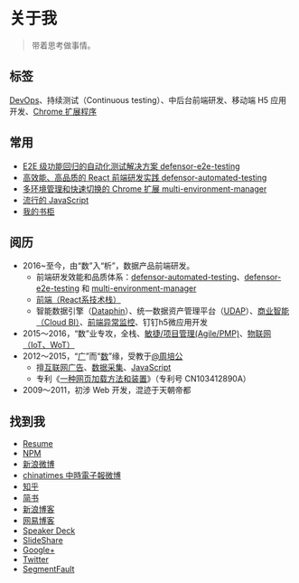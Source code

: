 # 关于我

> 带着思考做事情。

## 标签

[DevOps](http://tingge.github.io/html/devops.html)、持续测试（Continuous testing）、中后台前端研发、移动端 H5 应用开发、[Chrome 扩展程序](https://github.com/TingGe/chrome-extensions)

## 常用

- [E2E 级功能回归的自动化测试解决方案 defensor-e2e-testing](https://github.com/TingGe/defensor-e2e-testing)
- [高效能、高品质的 React 前端研发实践 defensor-automated-testing](https://github.com/TingGe/defensor-automated-testing)
- [多环境管理和快速切换的 Chrome 扩展 multi-environment-manager](https://github.com/TingGe/multi-environment-manager)
- [流行的 JavaScript](http://tingge.github.io/lab/popular-javascript/index.html)
- [我的书柜](http://tingge.github.io/lab/my-books/index.html)

## 阅历

- 2016~至今，由“数”入“析”，数据产品前端研发。
  - 前端研发效能和品质体系：[defensor-automated-testing](https://github.com/TingGe/defensor-automated-testing)、[defensor-e2e-testing](https://github.com/TingGe/defensor-e2e-testing) 和 [multi-environment-manager](https://github.com/TingGe/multi-environment-manager)
  - [前端（React系技术栈）](http://tingge.github.io/html/js.html)
  - 智能数据引擎（[Dataphin](https://www.alibabacloud.com/zh/product/dataphin)）、统一数据资产管理平台（[UDAP](https://yq.aliyun.com/download/1025)）、[商业智能（Cloud BI）](http://tingge.github.io/html/cloud-bi.html)、[前端异常监控](https://github.com/TingGe/web-analytics)、钉钉h5微应用开发
- 2015～2016，“数”业专攻，全栈、[敏捷/项目管理(Agile/PMP)](敏捷/项目管理(Agile/PMP))、[物联网（IoT、WoT）](http://tingge.github.io/html/iot.html)
- 2012～2015，“[广](https://github.com/TingGe/internet-ads)”而“[数](https://github.com/TingGe/web-analytics)”缘，受教于[@周培公](https://github.com/peigong)
  - 擅[互联网广告](https://github.com/TingGe/internet-ads)、[数据采集](https://github.com/TingGe/web-analytics)、[JavaScript](https://github.com/TingGe/develop-tools)
  - 专利《[一种网页加载方法和装置](https://patents.google.com/patent/CN103412890A/zh)》（专利号 CN103412890A）
- 2009～2011，初涉 Web 开发，混迹于天朝帝都

## 找到我

- [Resume](http://resume.github.io/?TingGe)
- [NPM](https://www.npmjs.com/~tingge)
- [新浪微博](http://weibo.com/u/1667946592)
- [chinatimes 中時電子報微博](http://weibo.chinatimes.com/user/1667946592)
- [知乎](https://www.zhihu.com/people/xing-rui-ting)
- [简书](http://www.jianshu.com/users/18aa7bdaf600/timeline)
- [新浪博客](http://blog.sina.com.cn/tinggebar)
- [网易博客](http://505253293.blog.163.com/)
- [Speaker Deck](https://speakerdeck.com/tingge)
- [SlideShare](http://www.slideshare.net/RuitingXing)
- [Google+](https://plus.google.com/u/0/102081580957836818709/)
- [Twitter](https://twitter.com/Ge168)
- [SegmentFault](https://segmentfault.com/u/tingge)


